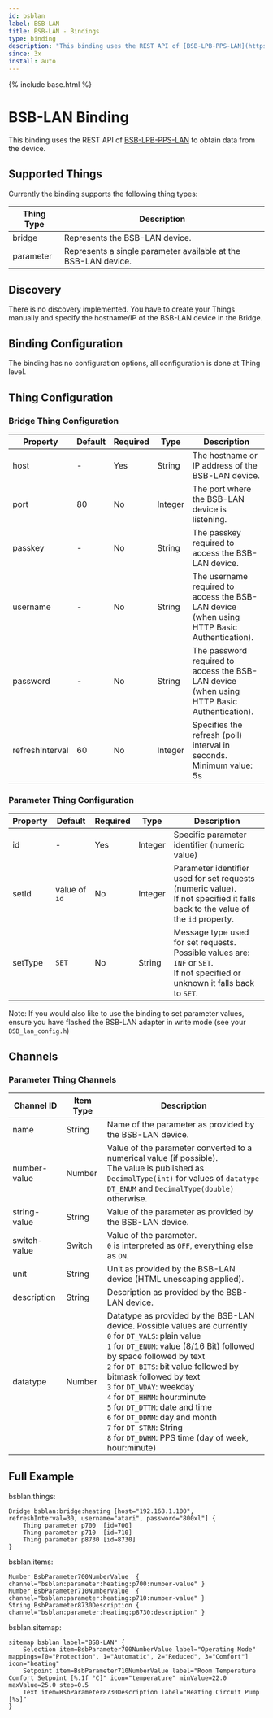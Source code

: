 ```yaml
---
id: bsblan
label: BSB-LAN
title: BSB-LAN - Bindings
type: binding
description: "This binding uses the REST API of [BSB-LPB-PPS-LAN](https://github.com/fredlcore/bsb_lan) to obtain data from the device."
since: 3x
install: auto
---
```


<!-- Attention authors: Do not edit directly. Please add your changes to the appropriate source repository -->

{% include base.html %}

# BSB-LAN Binding

This binding uses the REST API of [BSB-LPB-PPS-LAN](https://github.com/fredlcore/bsb_lan) to obtain data from the device.

## Supported Things

Currently the binding supports the following thing types:

| Thing Type  | Description                                                    |
|-------------|----------------------------------------------------------------|
| bridge      | Represents the BSB-LAN device.                                 |
| parameter   | Represents a single parameter available at the BSB-LAN device. |

## Discovery

There is no discovery implemented. You have to create your Things manually and specify the hostname/IP of the BSB-LAN device in the Bridge.

## Binding Configuration

The binding has no configuration options, all configuration is done at Thing level.

## Thing Configuration

### Bridge Thing Configuration

| Property         | Default | Required | Type    | Description                                                                                |
|------------------|---------|----------|---------|--------------------------------------------------------------------------------------------|
| host             | -       | Yes      | String  | The hostname or IP address of the BSB-LAN device.                                          |
| port             | 80      | No       | Integer | The port where the BSB-LAN device is listening.                                            |
| passkey          | -       | No       | String  | The passkey required to access the BSB-LAN device.                                         |
| username         | -       | No       | String  | The username required to access the BSB-LAN device (when using HTTP Basic Authentication). |
| password         | -       | No       | String  | The password required to access the BSB-LAN device (when using HTTP Basic Authentication). |
| refreshInterval  | 60      | No       | Integer | Specifies the refresh (poll) interval in seconds. Minimum value: 5s                        |

### Parameter Thing Configuration

| Property  | Default | Required | Type    | Description                                                                              |
|-----------|---------|----------|---------|------------------------------------------------------------------------------------------|
| id        | -       | Yes      | Integer | Specific parameter identifier (numeric value)                                            |
| setId     | value of `id` | No       | Integer | Parameter identifier used for set requests (numeric value).<br />If not specified it falls back to the value of the `id` property. |
| setType   | `SET`   | No       | String  | Message type used for set requests. Possible values are: `INF` or `SET`.<br />If not specified or unknown it falls back to `SET`. |

Note: If you would also like to use the binding to set parameter values, ensure you have flashed the BSB-LAN adapter in write mode (see your `BSB_lan_config.h`)

## Channels

### Parameter Thing Channels

| Channel ID   | Item Type | Description                                                                        |
|--------------|-----------|------------------------------------------------------------------------------------|
| name         | String    | Name of the parameter as provided by the BSB-LAN device.                           |
| number-value | Number    | Value of the parameter converted to a numerical value (if possible).<br />The value is published as `DecimalType(int)` for values of `datatype` `DT_ENUM` and `DecimalType(double)` otherwise. |
| string-value | String    | Value of the parameter as provided by the BSB-LAN device.                          |
| switch-value | Switch    | Value of the parameter.<br />`0` is interpreted as `OFF`, everything else as `ON`. |
| unit         | String    | Unit as provided by the BSB-LAN device (HTML unescaping applied).                  |
| description  | String    | Description as provided by the BSB-LAN device.                                     |
| datatype     | Number    | Datatype as provided by the BSB-LAN device. Possible values are currently<br />`0` for `DT_VALS`: plain value<br />`1` for `DT_ENUM`: value (8/16 Bit) followed by space followed by text<br />`2` for `DT_BITS`: bit value followed by bitmask followed by text<br />`3` for `DT_WDAY`: weekday<br />`4` for `DT_HHMM`: hour:minute<br />`5` for `DT_DTTM`: date and time<br />`6` for `DT_DDMM`: day and month<br />`7` for `DT_STRN`: String<br />`8` for `DT_DWHM`: PPS time (day of week, hour:minute) |

## Full Example

bsblan.things:

```
Bridge bsblan:bridge:heating [host="192.168.1.100", refreshInterval=30, username="atari", password="800xl"] {
    Thing parameter p700  [id=700]
    Thing parameter p710  [id=710]
    Thing parameter p8730 [id=8730]
}
```

bsblan.items:

```
Number BsbParameter700NumberValue  { channel="bsblan:parameter:heating:p700:number-value" }
Number BsbParameter710NumberValue  { channel="bsblan:parameter:heating:p710:number-value" }
String BsbParameter8730Description { channel="bsblan:parameter:heating:p8730:description" }
```

bsblan.sitemap:

```
sitemap bsblan label="BSB-LAN" {
    Selection item=BsbParameter700NumberValue label="Operating Mode" mappings=[0="Protection", 1="Automatic", 2="Reduced", 3="Comfort"] icon="heating"
    Setpoint item=BsbParameter710NumberValue label="Room Temperature Comfort Setpoint [%.1f °C]" icon="temperature" minValue=22.0 maxValue=25.0 step=0.5
    Text item=BsbParameter8730Description label="Heating Circuit Pump [%s]"
}
```
